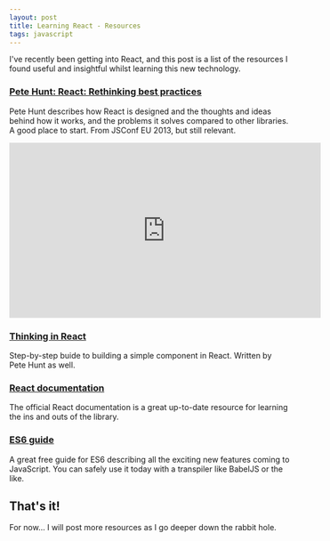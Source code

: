 ```yaml
---
layout: post
title: Learning React - Resources
tags: javascript
---
```


I've recently been getting into React, and this post is a list of the
resources I found useful and insightful whilst learning this new technology.


### [Pete Hunt: React: Rethinking best practices](https://www.youtube.com/watch?v=x7cQ3mrcKaY)

Pete Hunt describes how React is designed and the thoughts and ideas behind how
it works, and the problems it solves compared to other libraries. A good place
to start. From JSConf EU 2013, but still relevant.

<iframe width="560" height="315" src="https://www.youtube.com/embed/x7cQ3mrcKaY"
frameborder="0" allowfullscreen></iframe>


### [Thinking in React](https://facebook.github.io/react/docs/thinking-in-react.html)

Step-by-step buide to building a simple component in React. Written by Pete Hunt
as well.


### [React documentation](https://facebook.github.io/react/docs/getting-started.html)

The official React documentation is a great up-to-date resource for learning the
ins and outs of the library.


### [ES6 guide](https://mrzepinski.gitbooks.io/es6-guide/content/index.html)

A great free guide for ES6 describing all the exciting new features coming to
JavaScript. You can safely use it today with a transpiler like BabelJS or the
like.


## That's it!

For now... I will post more resources as I go deeper down the rabbit hole.
